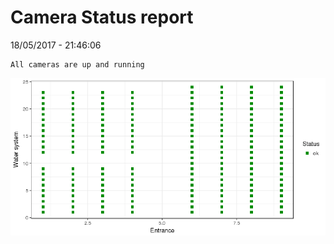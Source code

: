 Camera Status report
================
18/05/2017 - 21:46:06

    All cameras are up and running

![](camreport_files/figure-markdown_github/unnamed-chunk-2-1.png)
